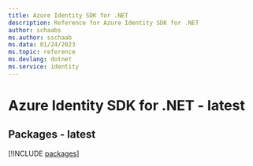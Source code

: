 ```yaml
---
title: Azure Identity SDK for .NET
description: Reference for Azure Identity SDK for .NET
author: schaabs
ms.author: sschaab
ms.data: 01/24/2023
ms.topic: reference
ms.devlang: dotnet
ms.service: identity
---
```

# Azure Identity SDK for .NET - latest
## Packages - latest
[!INCLUDE [packages](identity-index.md)]